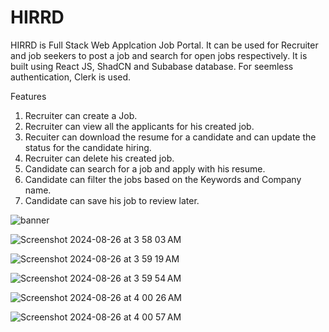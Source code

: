 # HIRRD

HIRRD is Full Stack Web Applcation Job Portal. It can be used for Recruiter and job seekers to post a job and search for open jobs respectively. It is built using React JS, ShadCN and Subabase database. For seemless authentication, Clerk is used.

Features
1. Recruiter can create a Job.
2. Recruiter can view all the applicants for his created job.
3. Recuiter can download the resume for a candidate and can update the status for the candidate hiring.
4. Recruiter can delete his created job.
5. Candidate can search for a job and apply with his resume.
6. Candidate can filter the jobs based on the Keywords and Company name.
7. Candidate can save his job to review later.


![banner](https://github.com/user-attachments/assets/93fcaf6b-ac79-4b1b-99b8-4cef89147168)

![Screenshot 2024-08-26 at 3 58 03 AM](https://github.com/user-attachments/assets/919a724b-7412-4357-bf81-74d27d4704a3)

![Screenshot 2024-08-26 at 3 59 19 AM](https://github.com/user-attachments/assets/5cbefad2-fbb1-4197-a21a-145099455007)

![Screenshot 2024-08-26 at 3 59 54 AM](https://github.com/user-attachments/assets/6f15a620-ee9d-423f-bd8a-c04abf918f6d)

![Screenshot 2024-08-26 at 4 00 26 AM](https://github.com/user-attachments/assets/a20ed2e7-7ac8-496f-bcf7-b2711a1f69ab)

![Screenshot 2024-08-26 at 4 00 57 AM](https://github.com/user-attachments/assets/1172c57b-914e-4cff-8d4c-7fb90dd14393)
